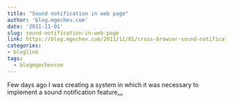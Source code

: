 ```yaml
---
title: "Sound notification in web page"
author: 'blog.mgechev.com'
date: '2011-11-01'
slug: sound-notification-in-web-page
link: https://blog.mgechev.com/2011/11/01/cross-browser-sound-notifications/
categories:
- bloglink
tags:
  - blogmgechevcom
---
```


Few days ago I was creating a system in which it was necessary to implement a sound notification feature[... <i class="fas fa-external-link-alt"></i>](https://blog.mgechev.com/2011/11/01/cross-browser-sound-notifications/)

